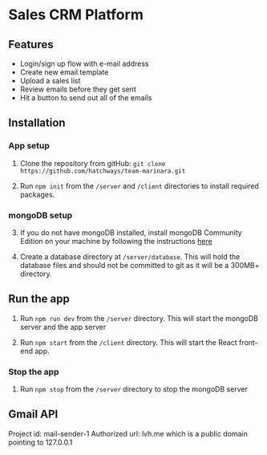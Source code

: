 # Sales CRM Platform

## Features

- Login/sign up flow with e-mail address
- Create new email template
- Upload a sales list
- Review emails before they get sent
- Hit a button to send out all of the emails

## Installation

### App setup

1. Clone the repository from gitHub: `git clone https://github.com/hatchways/team-marinara.git`

2. Run `npm init` from the `/server` and `/client` directories to install required packages.

### mongoDB setup

3. If you do not have mongoDB installed, install mongoDB Community Edition on your machine by following the instructions [here](https://docs.mongodb.com/manual/installation/)

4. Create a database directory at `/server/database`. This will hold the database files and should not be committed to git as it will be a 300MB+ directory.

## Run the app

1. Run `npm run dev` from the `/server` directory. This will start the mongoDB server and the app server

2. Run `npm start` from the `/client` directory. This will start the React front-end app.

### Stop the app

1. Run `npm stop` from the `/server` directory to stop the mongoDB server

## Gmail API

Project id: mail-sender-1
Authorized url: lvh.me which is a public domain pointing to 127.0.0.1
